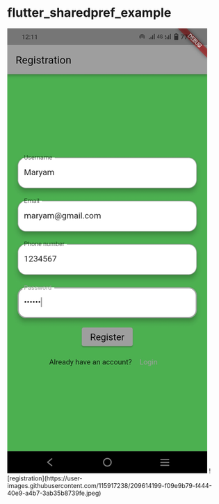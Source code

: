 # flutter_sharedpref_example
<img src="https://github.com/maryamchoudhary/sp20-bcs-053/blob/main/registration.jpeg">
![registration](https://user-images.githubusercontent.com/115917238/209614199-f09e9b79-f444-40e9-a4b7-3ab35b8739fe.jpeg)


